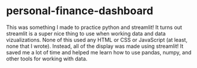 # personal-finance-dashboard
This was something I made to practice python and streamlit! It turns out streamlit is a super nice thing to use when working data and data vizualizations. None of this used any HTML or CSS or JavaScript (at least, none that I wrote). Instead, all of the display was made using streamlit! It saved me a lot of time and helped me learn how to use pandas, numpy, and other tools for working with data.
